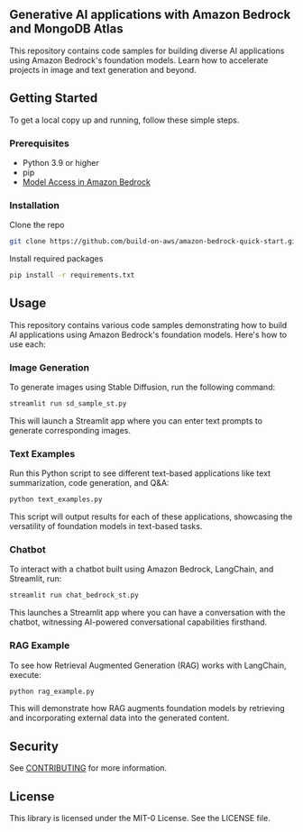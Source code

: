 ## Generative AI applications with Amazon Bedrock and MongoDB Atlas

This repository contains code samples for building diverse AI applications using Amazon Bedrock's foundation models. Learn how to accelerate projects in image and text generation and beyond.

## Getting Started

To get a local copy up and running, follow these simple steps.

### Prerequisites
* Python 3.9 or higher
* pip
* [Model Access in Amazon Bedrock](https://us-east-1.console.aws.amazon.com/bedrock/home?region=us-east-1#/modelaccess)

### Installation

Clone the repo

```bash
git clone https://github.com/build-on-aws/amazon-bedrock-quick-start.git
```

Install required packages

```bash
pip install -r requirements.txt
```

## Usage

This repository contains various code samples demonstrating how to build AI applications using Amazon Bedrock's foundation models. Here's how to use each:

### Image Generation

To generate images using Stable Diffusion, run the following command:

```bash
streamlit run sd_sample_st.py
```

This will launch a Streamlit app where you can enter text prompts to generate corresponding images.

### Text Examples

Run this Python script to see different text-based applications like text summarization, code generation, and Q&A:

```bash
python text_examples.py
```

This script will output results for each of these applications, showcasing the versatility of foundation models in text-based tasks.

### Chatbot

To interact with a chatbot built using Amazon Bedrock, LangChain, and Streamlit, run:

```bash
streamlit run chat_bedrock_st.py
```

This launches a Streamlit app where you can have a conversation with the chatbot, witnessing AI-powered conversational capabilities firsthand.

### RAG Example

To see how Retrieval Augmented Generation (RAG) works with LangChain, execute:

```bash
python rag_example.py
```

This will demonstrate how RAG augments foundation models by retrieving and incorporating external data into the generated content.

## Security

See [CONTRIBUTING](CONTRIBUTING.md#security-issue-notifications) for more information.

## License

This library is licensed under the MIT-0 License. See the LICENSE file.
